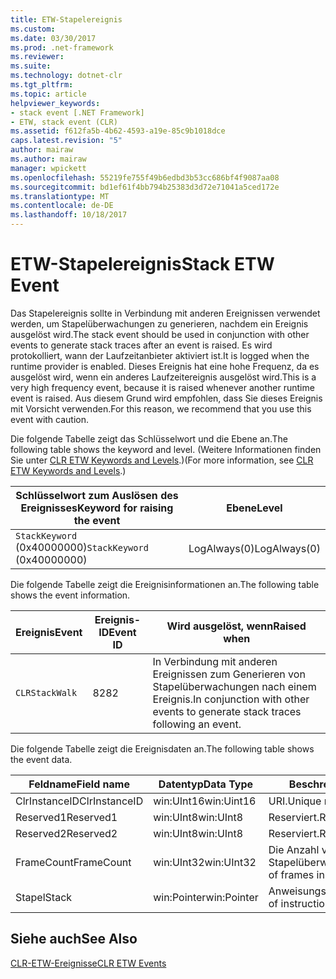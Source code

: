 ```yaml
---
title: ETW-Stapelereignis
ms.custom: 
ms.date: 03/30/2017
ms.prod: .net-framework
ms.reviewer: 
ms.suite: 
ms.technology: dotnet-clr
ms.tgt_pltfrm: 
ms.topic: article
helpviewer_keywords:
- stack event [.NET Framework]
- ETW, stack event (CLR)
ms.assetid: f612fa5b-4b62-4593-a19e-85c9b1018dce
caps.latest.revision: "5"
author: mairaw
ms.author: mairaw
manager: wpickett
ms.openlocfilehash: 55219fe755f49b6edbd3b53cc686bf4f9087aa08
ms.sourcegitcommit: bd1ef61f4bb794b25383d3d72e71041a5ced172e
ms.translationtype: MT
ms.contentlocale: de-DE
ms.lasthandoff: 10/18/2017
---
```

# <a name="stack-etw-event"></a><span data-ttu-id="1dab2-102">ETW-Stapelereignis</span><span class="sxs-lookup"><span data-stu-id="1dab2-102">Stack ETW Event</span></span>
<span data-ttu-id="1dab2-103">Das Stapelereignis sollte in Verbindung mit anderen Ereignissen verwendet werden, um Stapelüberwachungen zu generieren, nachdem ein Ereignis ausgelöst wird.</span><span class="sxs-lookup"><span data-stu-id="1dab2-103">The stack event should be used in conjunction with other events to generate stack traces after an event is raised.</span></span> <span data-ttu-id="1dab2-104">Es wird protokolliert, wann der Laufzeitanbieter aktiviert ist.</span><span class="sxs-lookup"><span data-stu-id="1dab2-104">It is logged when the runtime provider is enabled.</span></span> <span data-ttu-id="1dab2-105">Dieses Ereignis hat eine hohe Frequenz, da es ausgelöst wird, wenn ein anderes Laufzeitereignis ausgelöst wird.</span><span class="sxs-lookup"><span data-stu-id="1dab2-105">This is a very high frequency event, because it is raised whenever another runtime event is raised.</span></span> <span data-ttu-id="1dab2-106">Aus diesem Grund wird empfohlen, dass Sie dieses Ereignis mit Vorsicht verwenden.</span><span class="sxs-lookup"><span data-stu-id="1dab2-106">For this reason, we recommend that you use this event with caution.</span></span>  
  
 <span data-ttu-id="1dab2-107">Die folgende Tabelle zeigt das Schlüsselwort und die Ebene an.</span><span class="sxs-lookup"><span data-stu-id="1dab2-107">The following table shows the keyword and level.</span></span> <span data-ttu-id="1dab2-108">(Weitere Informationen finden Sie unter [CLR ETW Keywords and Levels](../../../docs/framework/performance/clr-etw-keywords-and-levels.md).)</span><span class="sxs-lookup"><span data-stu-id="1dab2-108">(For more information, see [CLR ETW Keywords and Levels](../../../docs/framework/performance/clr-etw-keywords-and-levels.md).)</span></span>  
  
|<span data-ttu-id="1dab2-109">Schlüsselwort zum Auslösen des Ereignisses</span><span class="sxs-lookup"><span data-stu-id="1dab2-109">Keyword for raising the event</span></span>|<span data-ttu-id="1dab2-110">Ebene</span><span class="sxs-lookup"><span data-stu-id="1dab2-110">Level</span></span>|  
|-----------------------------------|-----------|  
|<span data-ttu-id="1dab2-111">`StackKeyword` (0x40000000)</span><span class="sxs-lookup"><span data-stu-id="1dab2-111">`StackKeyword` (0x40000000)</span></span>|<span data-ttu-id="1dab2-112">LogAlways(0)</span><span class="sxs-lookup"><span data-stu-id="1dab2-112">LogAlways(0)</span></span>|  
  
 <span data-ttu-id="1dab2-113">Die folgende Tabelle zeigt die Ereignisinformationen an.</span><span class="sxs-lookup"><span data-stu-id="1dab2-113">The following table shows the event information.</span></span>  
  
|<span data-ttu-id="1dab2-114">Ereignis</span><span class="sxs-lookup"><span data-stu-id="1dab2-114">Event</span></span>|<span data-ttu-id="1dab2-115">Ereignis-ID</span><span class="sxs-lookup"><span data-stu-id="1dab2-115">Event ID</span></span>|<span data-ttu-id="1dab2-116">Wird ausgelöst, wenn</span><span class="sxs-lookup"><span data-stu-id="1dab2-116">Raised when</span></span>|  
|-----------|--------------|-----------------|  
|`CLRStackWalk`|<span data-ttu-id="1dab2-117">82</span><span class="sxs-lookup"><span data-stu-id="1dab2-117">82</span></span>|<span data-ttu-id="1dab2-118">In Verbindung mit anderen Ereignissen zum Generieren von Stapelüberwachungen nach einem Ereignis.</span><span class="sxs-lookup"><span data-stu-id="1dab2-118">In conjunction with other events to generate stack traces following an event.</span></span>|  
  
 <span data-ttu-id="1dab2-119">Die folgende Tabelle zeigt die Ereignisdaten an.</span><span class="sxs-lookup"><span data-stu-id="1dab2-119">The following table shows the event data.</span></span>  
  
|<span data-ttu-id="1dab2-120">Feldname</span><span class="sxs-lookup"><span data-stu-id="1dab2-120">Field name</span></span>|<span data-ttu-id="1dab2-121">Datentyp</span><span class="sxs-lookup"><span data-stu-id="1dab2-121">Data Type</span></span>|<span data-ttu-id="1dab2-122">Beschreibung</span><span class="sxs-lookup"><span data-stu-id="1dab2-122">Description</span></span>|  
|----------------|---------------|-----------------|  
|<span data-ttu-id="1dab2-123">ClrInstanceID</span><span class="sxs-lookup"><span data-stu-id="1dab2-123">ClrInstanceID</span></span>|<span data-ttu-id="1dab2-124">win:UInt16</span><span class="sxs-lookup"><span data-stu-id="1dab2-124">win:Uint16</span></span>|<span data-ttu-id="1dab2-125">URI.</span><span class="sxs-lookup"><span data-stu-id="1dab2-125">Unique runtime identifier.</span></span>|  
|<span data-ttu-id="1dab2-126">Reserved1</span><span class="sxs-lookup"><span data-stu-id="1dab2-126">Reserved1</span></span>|<span data-ttu-id="1dab2-127">win:UInt8</span><span class="sxs-lookup"><span data-stu-id="1dab2-127">win:UInt8</span></span>|<span data-ttu-id="1dab2-128">Reserviert.</span><span class="sxs-lookup"><span data-stu-id="1dab2-128">Reserved.</span></span>|  
|<span data-ttu-id="1dab2-129">Reserved2</span><span class="sxs-lookup"><span data-stu-id="1dab2-129">Reserved2</span></span>|<span data-ttu-id="1dab2-130">win:UInt8</span><span class="sxs-lookup"><span data-stu-id="1dab2-130">win:UInt8</span></span>|<span data-ttu-id="1dab2-131">Reserviert.</span><span class="sxs-lookup"><span data-stu-id="1dab2-131">Reserved.</span></span>|  
|<span data-ttu-id="1dab2-132">FrameCount</span><span class="sxs-lookup"><span data-stu-id="1dab2-132">FrameCount</span></span>|<span data-ttu-id="1dab2-133">win:UInt32</span><span class="sxs-lookup"><span data-stu-id="1dab2-133">win:UInt32</span></span>|<span data-ttu-id="1dab2-134">Die Anzahl von Frames in der Stapelüberwachung.</span><span class="sxs-lookup"><span data-stu-id="1dab2-134">The number of frames in the stack trace.</span></span>|  
|<span data-ttu-id="1dab2-135">Stapel</span><span class="sxs-lookup"><span data-stu-id="1dab2-135">Stack</span></span>|<span data-ttu-id="1dab2-136">win:Pointer</span><span class="sxs-lookup"><span data-stu-id="1dab2-136">win:Pointer</span></span>|<span data-ttu-id="1dab2-137">Anweisungszeigerspalten.</span><span class="sxs-lookup"><span data-stu-id="1dab2-137">Columns of instruction pointers.</span></span>|  
  
## <a name="see-also"></a><span data-ttu-id="1dab2-138">Siehe auch</span><span class="sxs-lookup"><span data-stu-id="1dab2-138">See Also</span></span>  
 [<span data-ttu-id="1dab2-139">CLR-ETW-Ereignisse</span><span class="sxs-lookup"><span data-stu-id="1dab2-139">CLR ETW Events</span></span>](../../../docs/framework/performance/clr-etw-events.md)
